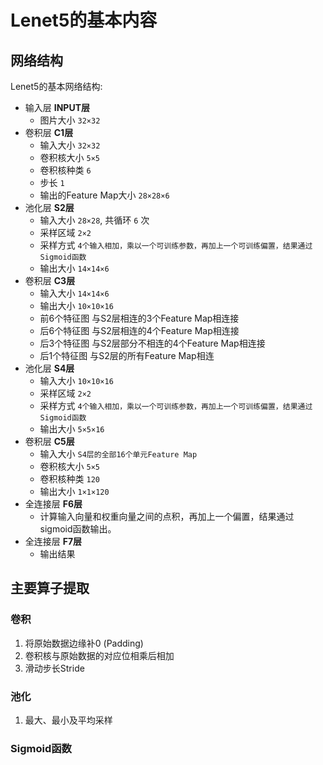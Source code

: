 # Lenet5的基本内容

## 网络结构

Lenet5的基本网络结构:

+ 输入层 __INPUT层__
  - 图片大小 `32×32`
+ 卷积层 __C1层__
  - 输入大小 `32×32`
  - 卷积核大小 `5×5`
  - 卷积核种类 `6`
  - 步长 `1`
  - 输出的Feature Map大小 `28×28×6`
+ 池化层 __S2层__
  - 输入大小 `28×28`, 共循环 `6` 次
  - 采样区域 `2×2`
  - 采样方式 `4个输入相加，乘以一个可训练参数，再加上一个可训练偏置，结果通过Sigmoid函数`
  - 输出大小 `14×14×6`
+ 卷积层 __C3层__
  - 输入大小 `14×14×6`
  - 输出大小 `10×10×16`
  - 前6个特征图 与S2层相连的3个Feature Map相连接
  - 后6个特征图 与S2层相连的4个Feature Map相连接
  - 后3个特征图 与S2层部分不相连的4个Feature Map相连接
  - 后1个特征图 与S2层的所有Feature Map相连
+ 池化层 __S4层__
  - 输入大小 `10×10×16`
  - 采样区域 `2×2`
  - 采样方式 `4个输入相加，乘以一个可训练参数，再加上一个可训练偏置，结果通过Sigmoid函数`
  - 输出大小 `5×5×16`
+ 卷积层 __C5层__
  - 输入大小 `S4层的全部16个单元Feature Map`
  - 卷积核大小 `5×5`
  - 卷积核种类 `120`
  - 输出大小 `1×1×120`
+ 全连接层 __F6层__
  - 计算输入向量和权重向量之间的点积，再加上一个偏置，结果通过sigmoid函数输出。
+ 全连接层 __F7层__
  - 输出结果
  
## 主要算子提取

### 卷积

1. 将原始数据边缘补0 (Padding)
2. 卷积核与原始数据的对应位相乘后相加
3. 滑动步长Stride

### 池化

1. 最大、最小及平均采样

### Sigmoid函数

### 
